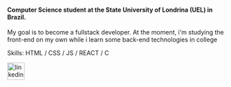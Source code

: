 #### Computer Science student at the State University of Londrina (UEL) in Brazil.
My goal is to become a fullstack developer. At the moment, i'm studying the front-end on my own while i learn some back-end technologies in college

Skills:  HTML / CSS / JS / REACT / C

[<img src='https://cdn.jsdelivr.net/npm/simple-icons@3.0.1/icons/linkedin.svg' alt='linkedin' height='40'>](https://www.linkedin.com/in/brunoperesfl/)  
